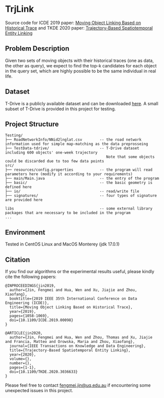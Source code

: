 # TrjLink

Source code for ICDE 2019 paper: [Moving Object Linking Based on Historical Trace](https://ieeexplore.ieee.org/abstract/document/8731507) and TKDE 2020 paper: [Trajectory-Based Spatiotemporal Entity Linking](https://ieeexplore.ieee.org/abstract/document/9250637)

## Problem Description
Given two sets of moving objects with their historical traces (one as data, the other as query), we expect to find the top-k candidates for each object in the query set, which are highly possible to be the same individual in real life.

## Dataset
T-Drive is a publicly available dataset and can be downloaded [here](https://www.microsoft.com/en-us/research/publication/t-drive-trajectory-data-sample/).
A small subset of T-Drive is provided in this project for testing.

## Project Structure
    Testing/                                  
    ├── RoadNetworkInfo/NNid2lnglat.csv        -- the road network information used for simple map-matching as the data preprosseing
    ├── TestData-tdrive/                       -- T-Drive dataset including 600 objects' one-week trajectory
                                                  Note that some objects could be discarded due to too few data points
    src/                                      
    ├── resources/config.properties            -- the program will read parameters here (modify it according to your requirements)
    ├── main/Main.java                         -- the entry of the program
    ├── basic/                                 -- the basic geometry is defined here
    ├── io/                                    -- read/write file
    ├── signatures/                            -- four types of signature are provided here
    
    libs                                       -- some external library packages that are necessary to be included in the program
    ...                 

## Environment
Tested in CentOS Linux and MacOS Monterey (jdk 17.0.1)

## Citation

If you find our algorithms or the experimental results useful, please kindly cite the following papers:
```
@INPROCEEDINGS{jin2019,
  author={Jin, Fengmei and Hua, Wen and Xu, Jiajie and Zhou, Xiaofang},
  booktitle={2019 IEEE 35th International Conference on Data Engineering (ICDE)}, 
  title={Moving Object Linking Based on Historical Trace}, 
  year={2019},
  pages={1058-1069},
  doi={10.1109/ICDE.2019.00098}
}

@ARTICLE{jin2020,
  author={Jin, Fengmei and Hua, Wen and Zhou, Thomas and Xu, Jiajie and Francia, Matteo and Orowska, Maria and Zhou, Xiaofang},
  journal={IEEE Transactions on Knowledge and Data Engineering}, 
  title={Trajectory-Based Spatiotemporal Entity Linking}, 
  year={2020},
  volume={},
  number={},
  pages={1-1},
  doi={10.1109/TKDE.2020.3036633}
}
```

Please feel free to contact fengmei.jin@uq.edu.au if encountering some unexpected issues in this project.
